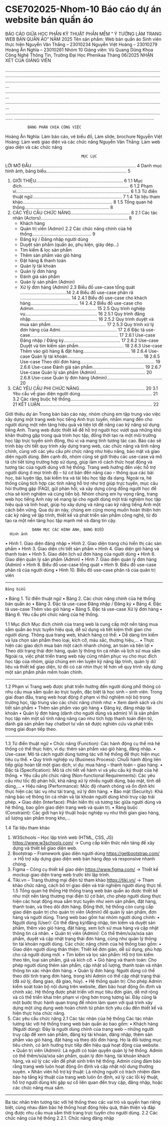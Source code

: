 # CSE702025-Nhom-10  Báo cáo dự án website bán quần áo 
BÁO CÁO GIỮA HỌC PHẦN
     KỸ THUẬT PHẦN MỀM
         “ Ý TƯỞNG LÀM TRANG WEB BÁN QUẦN ÁO”  NĂM 2025
Tên sản phẩm: Web bán quần áo
             Sinh viên thực hiện
        Nguyễn Văn Thắng – 23010234
        Nguyễn Việt Hoàng –  23010279
	      Hoàng Ân Nghĩa – 23010261
      Nhóm 10
      Giảng viên: Vũ Quang Dũng
Khoa Công Nghệ Thông Tin, Trường Đại Học Phenikaa
          Tháng 06/2025
NHẬN XÉT CỦA GIẢNG VIÊN

……………………………………………………………………………………………………………
……………………………………………………………………………………………………………
………………………………………………………………………………………………………………
………………………………………………………………………………………………………………
………………………………………………………………………………………………………………
…………………………………………………………………………………………………………………
…………………………………………………………………………………………………


              BẢNG PHÂN CHIA CÔNG VIỆC
Hoàng Ân Nghĩa:   	Làm báo cáo, vẽ biểu đồ, Làm slide, brochure
Nguyễn Việt Hoàng:	Làm web giao diện và các chức năng
Nguyễn Văn Thắng:   Làm web giao diện và các chức năng

                                      MỤC LỤC
LỜI MỞ ĐẦU................................................................................... 4
Danh mục hình ảnh, bảng biểu................................................................ 5
1. GIỚI THIỆU..................................................................... 6
1.1 Mục đích..................................................................................... 6
1.2 Phạm vi.......................................................................................... 6
1.3 Từ điển thuật ngữ....................................................................... 7
1.4 Tài liệu tham khảo....................................................................... 8
1.5 Tổng quan hệ thống................................................................... 8
2. CÁC YÊU CẦU CHỨC NĂNG............................................... 8
2.1 Các tác nhân (Actors)..................................................................... 8
    - Khách hàng
    - Quản trị viên (Admin)
2.2 Các chức năng chính của hệ thống............................................... 9
    - Đăng ký / Đăng nhập người dùng
    - Duyệt sản phẩm (quần áo, phụ kiện, giày dép...)
    - Tìm kiếm & lọc sản phẩm
    - Thêm sản phẩm vào giỏ hàng
    - Đặt hàng & thanh toán
    - Quản lý tài khoản
    - Quản lý đơn hàng
    - Đánh giá sản phẩm
    - Quản lý sản phẩm (Admin)
    - Xử lý đơn hàng (Admin)
2.3 Biểu đồ use-case tổng quát .....................................14
2.4 Biểu đồ use-case phân rã ........................................ 14
    2.4.1 Biểu đồ use-case cho khách hàng...................................... 14
    2.4.2 Biểu đồ use-case cho Admin.................................................. 15
2.5 Quy trình nghiệp vụ......................................................... 16
    2.5.1 Quy trình đăng nhập..................................................... 16
    2.5.2 Quy trình duyệt và mua sản phẩm............................................ 17
    2.5.3 Quy trình xử lý đơn hàng của Admi............................................. 17
2.6 Đặc tả use-case...................................................................... 17
    2.6.1 Use-case Đăng nhập / Đăng ký............................................. 17
    2.6.2 Use-case Duyệt và tìm kiếm sản phẩm.................................... 18
    2.6.3 Use-case Thêm vào giỏ hàng & đặt hàng..................................... 18
    2.6.4 Use-case Quản lý tài khoản............................................................ 18
    2.6.5 Use-case Theo dõi đơn hàng........................................................... 19
    2.6.6 Use-case Đánh giá sản phẩm......................................... 19
    2.6.7 Use-case Quản lý sản phẩm (Admin)....................................... 20
    2.6.8 Use-case Quản lý đơn hàng (Admin)............................................ 20
3. CÁC YÊU CẦU PHI CHỨC NĂNG.................................................... 20
3.1 Yêu cầu về giao diện người dùng......................................................... 21
3.2 Các ràng buộc hệ thống....................................................................... 21
KẾT LUẬN......................................................................................... 22

Giới thiệu dự án
  Trong bản báo cáo này, nhóm chúng em tập trung vào việc xây dựng một trang web học tiếng Anh trực tuyến, nhằm mang đến cho người dùng một nền tảng hiệu quả và tiện lợi để nâng cao kỹ năng sử dụng tiếng Anh.      Trang web được thiết kế để hỗ trợ người học vượt qua những khó khăn thường gặp trong quá trình học tập, đồng thời tạo ra một môi trường học tập trực tuyến sinh động, thú vị và mang tính tương tác cao.
  Báo cáo sẽ trình bày chi tiết quy trình xây dựng trang web, các chức năng và tính năng chính, cùng với các yêu cầu phi chức năng như hiệu năng, bảo mật và giao diện người dùng. Bên cạnh đó, nhóm cũng sẽ giới          thiệu các use-case và mô tả chi tiết từng trường hợp sử dụng, giúp làm rõ cách thức hoạt động và tương tác của người dùng với hệ thống.
  Trang web hướng đến việc hỗ trợ người dùng ở mọi trình độ – từ cơ bản đến nâng cao – thông qua các bài học, bài luyện tập, bài kiểm tra và tài liệu học tập đa dạng. Ngoài ra, hệ thống cũng tích hợp các tính           năng hỗ trợ như trợ giúp trực tuyến, mục câu hỏi thường gặp (FAQ), gửi phản hồi, và xây dựng cộng đồng người học để chia sẻ kinh nghiệm và cùng tiến bộ.
  Nhóm chúng em hy vọng rằng, trang web học tiếng Anh này sẽ mang lại cho người dùng một trải nghiệm học tập hiệu quả và linh hoạt, giúp họ xây dựng và nâng cao kỹ năng tiếng Anh một cách bền vững. Qua dự án             này, chúng em cũng mong muốn hoàn thiện hơn các kỹ năng về lập trình, thiết kế và phát triển sản phẩm công nghệ, từ đó tạo ra một nền tảng học tập mạnh mẽ và đáng tin cậy.

                DANH MỤC CÁC HÌNH ẢNH, BẢNG BIỂU
      Hình ảnh
•	Hình 1. Giao diện đăng nhập
•	Hình 2. Giao diện trang chủ hiển thị các sản phẩm
•	Hình 3. Giao diện chi tiết sản phẩm
•	Hình 4. Giao diện giỏ hàng và thanh toán
•	Hình 5. Giao diện lịch sử đơn hàng của người dùng
•	Hình 6. Giao diện quản lý sản phẩm (Admin)
•	Hình 7. Giao diện quản lý đơn hàng (Admin)
•	Hình 8. Biểu đồ use-case tổng quát
•	Hình 9. Biểu đồ use-case phân rã của người dùng
•	Hình 10. Biểu đồ use-case phân rã của quản trị viên
________________________________________
    Bảng biểu
•	Bảng 1. Từ điển thuật ngữ
•	Bảng 2. Các chức năng chính của hệ thống bán quần áo
•	Bảng 3. Đặc tả use-case Đăng nhập / Đăng ký
•	Bảng 4. Đặc tả use-case Thêm vào giỏ hàng
•	Bảng 5. Đặc tả use-case Xử lý đơn hàng
•	Bảng 6. Yêu cầu phi chức năng của hệ thống.

1.1 Mục đích
Mục đích chính của trang web là cung cấp một nền tảng mua sắm quần áo trực tuyến hiệu quả, dễ sử dụng và tiết kiệm thời gian cho người dùng. Thông qua trang web, khách hàng có thể:
•	Dễ dàng tìm kiếm và lựa chọn sản phẩm theo loại, kích cỡ, màu sắc, thương hiệu,...
•	Thực hiện các giao dịch mua bán một cách nhanh chóng, an toàn và tiện lợi
•	Theo dõi trạng thái đơn hàng, quản lý thông tin cá nhân và lịch sử mua sắm
Ngoài ra, việc phát triển trang web này cũng nhằm phục vụ cho mục đích học tập của nhóm, giúp chúng em rèn luyện kỹ năng lập trình, quản lý dữ liệu và thiết kế giao diện, từ đó có cái nhìn thực tế hơn về quy trình xây dựng một sản phẩm phần mềm hoàn chỉnh.
________________________________________
1.2 Phạm vi
Trang web được phát triển hướng đến người dùng phổ thông có nhu cầu mua sắm quần áo trực tuyến, đặc biệt là học sinh – sinh viên.
Trong giai đoạn đầu, trang web hoạt động ở phạm vi thử nghiệm nội bộ trong trường học, tập trung vào các chức năng chính như:
•	Xem danh sách và chi tiết sản phẩm
•	Thêm sản phẩm vào giỏ hàng
•	Đăng ký, đăng nhập tài khoản
•	Quản lý đơn hàng (dành cho người dùng và admin)
Vì là sản phẩm học tập nên một số tính năng nâng cao như tích hợp thanh toán điện tử, đánh giá sản phẩm hay chatbot tư vấn sẽ được nghiên cứu và phát triển trong giai đoạn tiếp theo.
________________________________________
1.3 Từ điển thuật ngữ
•	Chức năng (Function): Các hành động cụ thể mà hệ thống có thể thực hiện, ví dụ: thêm sản phẩm vào giỏ hàng, đăng nhập.
•	Use-case: Mô tả cách người dùng tương tác với hệ thống để thực hiện mục tiêu cụ thể.
•	Quy trình nghiệp vụ (Business Process): Chuỗi hành động liên tiếp giúp hoàn tất một giao dịch, ví dụ: mua hàng – thanh toán – giao hàng.
•	Đặc tả (Specification): Mô tả chi tiết về hành vi và yêu cầu kỹ thuật của hệ thống.
•	Yêu cầu phi chức năng (Non-functional Requirements): Các yêu cầu như tốc độ phản hồi, khả năng xử lý nhiều người dùng, bảo mật, tính dễ dùng,...
•	Hiệu năng (Performance): Mức độ nhanh chóng và ổn định khi thực hiện các tác vụ như tải trang, xử lý đơn hàng.
•	Bảo mật (Security): Khả năng bảo vệ thông tin cá nhân và tài khoản người dùng khỏi truy cập trái phép.
•	Giao diện (Interface): Phần hiển thị và tương tác giữa người dùng và hệ thống, bao gồm giao diện trang web và quản trị.
•	Ràng buộc (Constraint): Các giới hạn kỹ thuật hoặc nghiệp vụ như thời gian giao hàng, số lượng sản phẩm trong kho,...

1.4 Tài liệu tham khảo
1.	W3Schools – Học lập trình web (HTML, CSS, JS)
https://www.w3schools.com/
→ Cung cấp kiến thức nền tảng để xây dựng và thiết kế giao diện web.
2.	Bootstrap – Framework giao diện người dùng
https://getbootstrap.com/
→ Hỗ trợ xây dựng giao diện web bán hàng đẹp và responsive nhanh chóng.
3.	Figma – Công cụ thiết kế giao diện
https://www.figma.com/
→ Thiết kế mockup giao diện trang web trước khi lập trình.
4.	Tiki.vn – Trang thương mại điện tử tham khảo
https://tiki.vn/
→ Tham khảo chức năng, cách bố trí giao diện và trải nghiệm người dùng thực tế.
1.5 Tổng quan hệ thống
Hệ thống trang web bán quần áo được thiết kế như một nền tảng thương mại điện tử cơ bản, cho phép người dùng thực hiện các hoạt động mua sắm trực tuyến như xem sản phẩm, đặt hàng, thanh toán, và theo dõi đơn hàng. Đồng thời, hệ thống còn cung cấp giao diện quản trị cho quản trị viên (Admin) để quản lý sản phẩm, đơn hàng và người dùng.
Trang web bao gồm hai nhóm người dùng chính:
•	Người dùng (User): Có thể đăng ký/đăng nhập, tìm kiếm và duyệt sản phẩm, thêm vào giỏ hàng, đặt hàng, xem lịch sử mua hàng và cập nhật thông tin cá nhân.
•	Quản trị viên (Admin): Có thể thêm/sửa/xóa sản phẩm, duyệt và cập nhật trạng thái đơn hàng, cũng như quản lý thông tin tài khoản người dùng.
Các chức năng chính của hệ thống bao gồm:
•	Giao diện người dùng thân thiện: Thiết kế đơn giản, dễ sử dụng, phù hợp cho cả người dùng mới.
•	Tìm kiếm và lọc sản phẩm: Hỗ trợ tìm kiếm theo tên, loại sản phẩm, giá và kích cỡ.
•	Giỏ hàng và thanh toán: Cho phép người dùng thêm sản phẩm, cập nhật số lượng, thanh toán và nhận thông tin xác nhận đơn hàng.
•	Quản lý đơn hàng: Người dùng có thể theo dõi tình trạng đơn hàng, trong khi Admin có thể cập nhật trạng thái (đã xử lý, đang giao, đã giao, hủy).
•	Hệ thống quản trị: Cho phép Admin kiểm soát toàn bộ nội dung trên website, đảm bảo hoạt động ổn định và chính xác.
Hệ thống được phát triển với mục tiêu đơn giản, dễ mở rộng và có thể triển khai trên phạm vi rộng hơn trong tương lai. Đây cũng là một bước thực hành quan trọng để nhóm làm quen với quá trình xây dựng một ứng dụng web hoàn chỉnh từ phân tích yêu cầu đến thiết kế và hiện thực hóa chức năng.
2. Các yêu cầu chức năng
2.1 Các tác nhân của hệ thống
Các tác nhân tương tác với hệ thống trang web bán quần áo bao gồm:
•	Khách hàng (Người dùng):
Đây là người dùng chính của trang web – những người truy cập để xem sản phẩm, đăng ký tài khoản, đăng nhập, thêm sản phẩm vào giỏ hàng, đặt hàng và theo dõi đơn hàng. Họ là đối tượng mục tiêu chính, có ảnh hưởng trực tiếp đến hiệu quả hoạt động của website.
•	Quản trị viên (Admin):
Là người có toàn quyền quản lý hệ thống. Admin có thể thêm/sửa/xóa sản phẩm, quản lý đơn hàng, tài khoản khách hàng, và xử lý các vấn đề phát sinh trên hệ thống. Admin cũng đảm bảo rằng trang web luôn hoạt động ổn định và cập nhật nội dung thường xuyên.
•	Nhân viên hỗ trợ kỹ thuật:
Là những người có trách nhiệm đảm bảo hạ tầng kỹ thuật của trang web luôn ổn định, xử lý các lỗi kỹ thuật, hỗ trợ người dùng khi gặp sự cố liên quan đến truy cập, đăng nhập, hoặc các chức năng mua sắm.
________________________________________
Ba tác nhân trên tương tác với hệ thống theo các vai trò và quyền hạn riêng biệt, cùng nhau đảm bảo hệ thống hoạt động hiệu quả, thân thiện và đáp ứng được nhu cầu mua sắm thời trang trực tuyến cho người dùng.
2.2	Các chức năng của hệ thống
2.2.1. Chức năng đăng nhập
